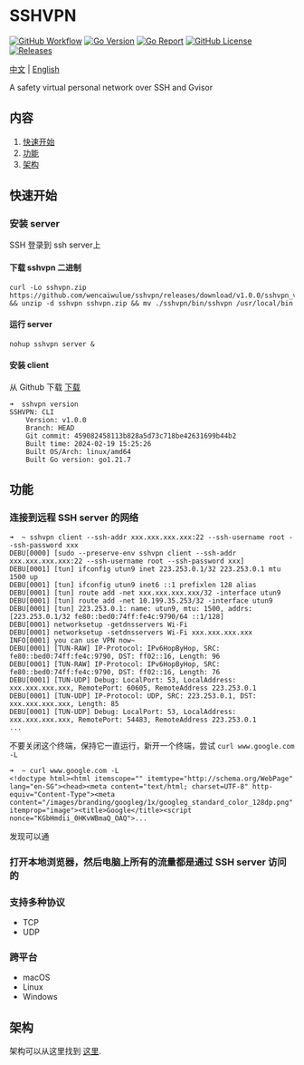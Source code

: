 # SSHVPN

[![GitHub Workflow][1]](https://github.com/wencaiwulue/sshvpn/actions)
[![Go Version][2]](https://github.com/wencaiwulue/sshvpn/blob/master/go.mod)
[![Go Report][3]](https://goreportcard.com/report/github.com/wencaiwulue/sshvpn)
[![GitHub License][4]](https://github.com/wencaiwulue/sshvpn/blob/main/LICENSE)
[![Releases][5]](https://github.com/wencaiwulue/sshvpn/releases)

[1]: https://img.shields.io/github/actions/workflow/status/wencaiwulue/sshvpn/release.yml?logo=github

[2]: https://img.shields.io/github/go-mod/go-version/wencaiwulue/sshvpn?logo=go

[3]: https://goreportcard.com/badge/github.com/wencaiwulue/sshvpn?style=flat

[4]: https://img.shields.io/github/license/wencaiwulue/sshvpn

[5]: https://img.shields.io/github/v/release/wencaiwulue/sshvpn?logo=smartthings

[中文](README_ZH.md) | [English](README.md)

A safety virtual personal network over SSH and Gvisor

## 内容

1. [快速开始](./README.md#quickstart)
2. [功能](./README.md#functions)
3. [架构](./README.md#architecture)

## 快速开始

### 安装 server

SSH 登录到 ssh server上

#### 下载 sshvpn 二进制

```shell
curl -Lo sshvpn.zip https://github.com/wencaiwulue/sshvpn/releases/download/v1.0.0/sshvpn_v1.0.0_linux_amd64.zip && unzip -d sshvpn sshvpn.zip && mv ./sshvpn/bin/sshvpn /usr/local/bin
```

#### 运行 server

```shell
nohup sshvpn server &
```

#### 安装 client

从 Github 下载
[下载](https://github.com/wencaiwulue/sshvpn/releases/latest)

```shell
➜  sshvpn version
SSHVPN: CLI
    Version: v1.0.0
    Branch: HEAD
    Git commit: 459082458113b828a5d73c718be42631699b44b2
    Built time: 2024-02-19 15:25:26
    Built OS/Arch: linux/amd64
    Built Go version: go1.21.7
```

## 功能

### 连接到远程 SSH server 的网络

```shell
➜  ~ sshvpn client --ssh-addr xxx.xxx.xxx.xxx:22 --ssh-username root --ssh-password xxx
DEBU[0000] [sudo --preserve-env sshvpn client --ssh-addr xxx.xxx.xxx.xxx:22 --ssh-username root --ssh-password xxx]
DEBU[0001] [tun] ifconfig utun9 inet 223.253.0.1/32 223.253.0.1 mtu 1500 up
DEBU[0001] [tun] ifconfig utun9 inet6 ::1 prefixlen 128 alias
DEBU[0001] [tun] route add -net xxx.xxx.xxx.xxx/32 -interface utun9
DEBU[0001] [tun] route add -net 10.199.35.253/32 -interface utun9
DEBU[0001] [tun] 223.253.0.1: name: utun9, mtu: 1500, addrs: [223.253.0.1/32 fe80::bed0:74ff:fe4c:9790/64 ::1/128]
DEBU[0001] networksetup -getdnsservers Wi-Fi
DEBU[0001] networksetup -setdnsservers Wi-Fi xxx.xxx.xxx.xxx
INFO[0001] you can use VPN now~
DEBU[0001] [TUN-RAW] IP-Protocol: IPv6HopByHop, SRC: fe80::bed0:74ff:fe4c:9790, DST: ff02::16, Length: 96
DEBU[0001] [TUN-RAW] IP-Protocol: IPv6HopByHop, SRC: fe80::bed0:74ff:fe4c:9790, DST: ff02::16, Length: 76
DEBU[0001] [TUN-UDP] Debug: LocalPort: 53, LocalAddress: xxx.xxx.xxx.xxx, RemotePort: 60605, RemoteAddress 223.253.0.1
DEBU[0001] [TUN-UDP] IP-Protocol: UDP, SRC: 223.253.0.1, DST: xxx.xxx.xxx.xxx, Length: 85
DEBU[0001] [TUN-UDP] Debug: LocalPort: 53, LocalAddress: xxx.xxx.xxx.xxx, RemotePort: 54483, RemoteAddress 223.253.0.1
...
```

不要关闭这个终端，保持它一直运行，新开一个终端，尝试 ```curl www.google.com -L```

```shell
➜  ~ curl www.google.com -L
<!doctype html><html itemscope="" itemtype="http://schema.org/WebPage" lang="en-SG"><head><meta content="text/html; charset=UTF-8" http-equiv="Content-Type"><meta content="/images/branding/googleg/1x/googleg_standard_color_128dp.png" itemprop="image"><title>Google</title><script nonce="KGbHmdii_0HKvWBmaQ_OAQ">...
```

发现可以通

### 打开本地浏览器，然后电脑上所有的流量都是通过 SSH server 访问的

### 支持多种协议

- TCP
- UDP

### 跨平台

- macOS
- Linux
- Windows

## 架构

架构可以从这里找到 [这里](/docs/zh/Architecture.md).
